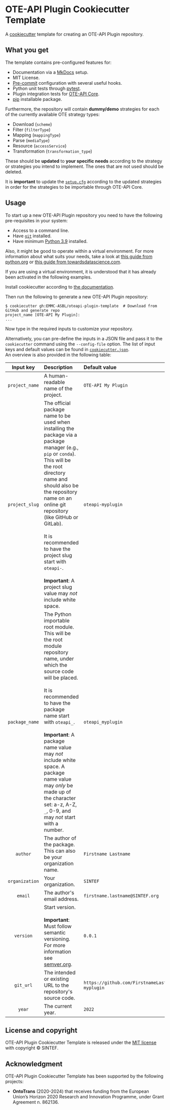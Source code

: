 # OTE-API Plugin Cookiecutter Template

<!-- markdownlint-disable MD033 -->

A [cookiecutter](https://cookiecutter.readthedocs.io/) template for creating an OTE-API Plugin repository.

## What you get

The template contains pre-configured features for:

- Documentation via a [MkDocs](https://www.mkdocs.org/) setup.
- MIT License.
- [Pre-commit](https://pre-commit.com/) configuration with several useful hooks.
- Python unit tests through [pytest](https://docs.pytest.org/).
- Plugin integration tests for [OTE-API Core](https://github.com/EMMC-ASBL/oteapi-core).
- [pip](https://pip.pypa.io/) installable package.

Furthermore, the repository will contain **dummy/demo** strategies for each of the currently available OTE strategy types:

- Download (`scheme`)
- Filter (`filterType`)
- Mapping (`mappingType`)
- Parse (`mediaType`)
- Resource (`accessService`)
- Transformation (`transformation_type`)

These should be **updated** to **your specific needs** according to the strategy or strategies you intend to implement.
The ones that are not used should be deleted.

It is **important** to update the [`setup.cfg`](%7B%7B%20cookiecutter.project_slug%20%7D%7D/setup.cfg) according to the updated strategies in order for the strategies to be importable through OTE-API Core.

## Usage

To start up a new OTE-API Plugin repository you need to have the following pre-requisites in your system:

- Access to a command line.
- Have [`git`](https://git-scm.com/) installed.
- Have minimum [Python 3.9](https://www.python.org/) installed.

Also, it might be good to operate within a virtual environment.
For more information about what suits your needs, take a look at [this guide from python.org](https://packaging.python.org/en/latest/guides/installing-using-pip-and-virtual-environments/) or [this guide from towardsdatascience.com](https://towardsdatascience.com/virtual-environments-104c62d48c54).

If you are using a virtual environment, it is understood that it has already been activated in the following examples.

Install cookiecutter according to [the documentation](https://cookiecutter.readthedocs.io/en/latest/installation.html).

Then run the following to generate a new OTE-API Plugin repository:

```console
$ cookiecutter gh:EMMC-ASBL/oteapi-plugin-template  # Download from GitHub and generate repo
project_name [OTE-API My Plugin]:
...
```

Now type in the required inputs to customize your repository.

Alternatively, you can pre-define the inputs in a JSON file and pass it to the `cookiecutter` command using the `--config-file` option.
The list of input keys and default values can be found in [`cookiecutter.json`](cookiecutter.json).  
An overview is also provided in the following table:

| Input key | Description | Default value |
|:---:|:--- |:--- |
| `project_name` | A human-readable name of the project. | `OTE-API My Plugin` |
| `project_slug` | The official package name to be used when installing the package via a package manager (e.g., `pip` or `conda`).<br>This will be the root directory name and should also be the repository name on an online git repository (like GitHub or GitLab).<br><br>It is recommended to have the project slug start with `oteapi-`.<br><br>**Important**: A project slug value may *not* include white space. | `oteapi-myplugin` |
| `package_name` | The Python importable root module.<br>This will be the root module repository name, under which the source code will be placed.<br><br>It is recommended to have the package name start with `oteapi_`.<br><br>**Important**: A package name value may *not* include white space. A package name value may *only* be made up of the character set: a-z, A-Z, `_`, 0-9, and may *not* start with a number. | `oteapi_myplugin` |
| `author` | The author of the package. This can also be your organization name. | `Firstname Lastname` |
| `organization` | Your organization. | `SINTEF` |
| `email` | The author's email address. | `firstname.lastname@SINTEF.org` |
| `version` | Start version.<br><br>**Important**: Must follow semantic versioning. For more information see [semver.org](https://semver.org). | `0.0.1` |
| `git_url` | The intended or existing URL to the repository's source code. | `https://github.com/FirstnameLastname/oteapi-myplugin` |
| `year` | The current year. | `2022` |

## License and copyright

OTE-API Plugin Cookiecutter Template is released under the [MIT license](LICENSE) with copyright &copy; SINTEF.

## Acknowledgment

OTE-API Plugin Cookiecutter Template has been supported by the following projects:

- **OntoTrans** (2020-2024) that receives funding from the European Union’s Horizon 2020 Research and Innovation Programme, under Grant Agreement n. 862136.
